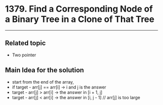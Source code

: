 # 1379. Find a Corresponding Node of a Binary Tree in a Clone of That Tree

----
## Related topic

* Two pointer

## Main Idea for the solution

* start from the end of the array, 
* if target - arr[j] == arr[i] -> i and j is the answer
* target - arr[j] > arr[i] -> the answer in [i + 1, j] 
* target - arr[j] < arr[i] -> the answer in [i, j - 1] // arr[j] is too large
